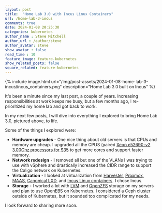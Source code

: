 ```yaml
---
layout: post
title:  "Home Lab 3.0 with Incus Linux Containers"
url: /home-lab-3-incus
comments: true
date: 2024-01-08 20:25:30
categories: kubernetes
author_name : Steve Mitchell
author_url : /author/steve
author_avatar: steve
show_avatar : false
read_time : 10
feature_image: feature-kubernetes
show_related_posts: false
square_related: feature-kubernetes
---
```

{% include image.html url="/img/post-assets/2024-01-08-home-lab-3-incus/incus_containers.png" description="Home Lab 3.0 built on Incus" %}

It's been a minute since my last post, a couple of years. Increasing responsibilities at work keeps me busy, but a few months ago, I re-prioritized my home lab and got back to work.

In my next few posts, I will dive into everything I explored to bring Home Lab 3.0, pictured above, to life.

Some of the things I explored were:

* __Hardware upgrades__ - One nice thing about old servers is that CPUs and memory are cheap. I upgraded all the CPUS (paired [Xeon e52690-v2 3.00Ghz processors for $35](https://www.intel.com/content/www/us/en/products/sku/75279/intel-xeon-processor-e52690-v2-25m-cache-3-00-ghz/specifications.html) to get more cores and support faster memory.
* __Network redesign__ - I removed all but one of the VLANs I was trying to use with vSphere and drastically increased the CIDR range to support the Caligo network on Kubernetes.
* __Virtualization__ - I looked at virtualization from [Harvester](https://harvesterhci.io), [Proxmox](https://www.proxmox.com), [MAAS](https://maas.io), [Canonical LXD](https://linuxcontainers.org/lxd/), and [Incus Linux containers](https://linuxcontainers.org/incus/). I chose Incus.
* __Storage__ - I worked a lot with [LVM](https://wiki.ubuntu.com/Lvm) and [OpenZFS](https://openzfs.org/wiki/Main_Page) storage on my servers and plan to use OpenEBS on Kubernetes. I considered a Ceph cluster outside of Kubernetes, but it sounded too complicated for my needs.

I look forward to sharing more soon.
